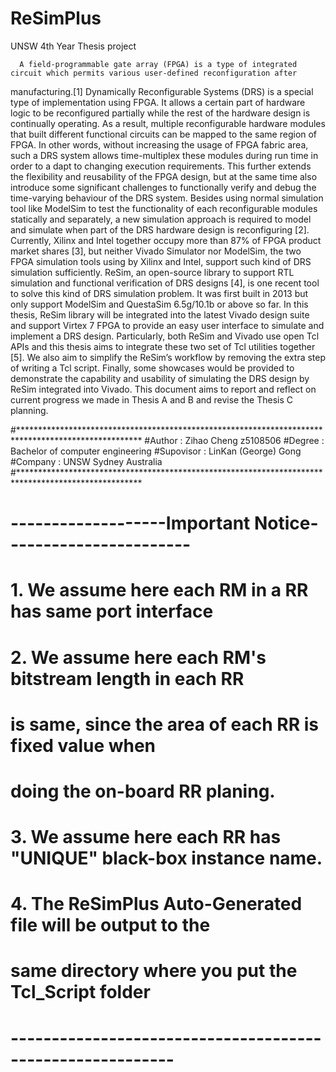 # ReSimPlus
UNSW 4th Year Thesis project

      A field-programmable gate array (FPGA) is a type of integrated circuit which permits various user-defined reconfiguration after 
manufacturing.[1] Dynamically Reconfigurable Systems (DRS) is a special type of implementation using FPGA. It allows a certain part 
of hardware logic to be reconfigured partially while the rest of the hardware design is continually operating. As a result, multiple 
reconfigurable hardware modules that built different functional circuits can be mapped to the same region of FPGA. In other words, 
without increasing the usage of FPGA fabric area, such a DRS system allows time-multiplex these modules during run time in order to a
dapt to changing execution requirements. This further extends the flexibility and reusability of the FPGA design, but at the same time 
also introduce some significant challenges to functionally verify and debug the time-varying behaviour of the DRS system.
Besides using normal simulation tool like ModelSim to test the functionality of each reconfigurable modules statically and separately,
a new simulation approach is required to model and simulate when part of the DRS hardware design is reconfiguring [2]. 
Currently, Xilinx and Intel together occupy more than 87% of FPGA product market shares [3], but neither Vivado Simulator nor ModelSim, 
the two FPGA simulation tools using by Xilinx and Intel, support such kind of DRS simulation sufficiently. ReSim, an open-source library 
to support RTL simulation and functional verification of DRS designs [4], is one recent tool to solve this kind of DRS simulation 
problem. It was first built in 2013 but only support ModelSim and QuestaSim 6.5g/10.1b or above so far. In this thesis, ReSim library 
will be integrated into the latest Vivado design suite and support Virtex 7 FPGA to provide an easy user interface to simulate and 
implement a DRS design. Particularly, both ReSim and Vivado use open Tcl APIs and this thesis aims to integrate these two set of Tcl 
utilities together [5]. We also aim to simplify the ReSim’s workflow by removing the extra step of writing a Tcl script. Finally, some 
showcases would be provided to demonstrate the capability and usability of simulating the DRS design by ReSim integrated into Vivado. 
This document aims to report and reflect on current progress we made in Thesis A and B and revise the Thesis C planning.


#****************************************************************************************************
#Author    : Zihao Cheng z5108506
#Degree 	  : Bachelor of computer engineering
#Supovisor : LinKan (George) Gong
#Company	  : UNSW Sydney Australia
#****************************************************************************************************

# -------------------Important Notice-----------------------
#   1. We assume here each RM in a RR has same port interface
#   2. We assume here each RM's bitstream length in each RR
#      is same, since the area of each RR is fixed value when
#      doing the on-board RR planing.
#   3. We assume here each RR has "UNIQUE" black-box instance name.
#   4. The ReSimPlus Auto-Generated file will be output to the
#   same directory where you put the Tcl_Script folder
# ----------------------------------------------------------


